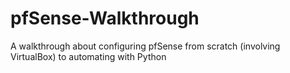 # pfSense-Walkthrough
A walkthrough about configuring pfSense from scratch (involving VirtualBox) to automating with Python
